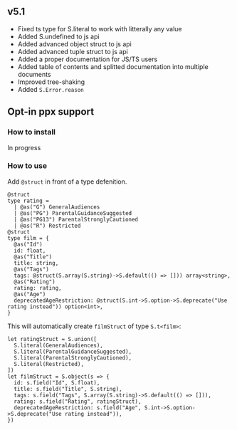 ## v5.1

- Fixed ts type for S.literal to work with litterally any value
- Added S.undefined to js api
- Added advanced object struct to js api
- Added advanced tuple struct to js api
- Added a proper documentation for JS/TS users
- Added table of contents and splitted documentation into multiple documents
- Improved tree-shaking
- Added `S.Error.reason`

## Opt-in ppx support

### How to install

In progress

### How to use

Add `@struct` in front of a type defenition.

```rescript
@struct
type rating =
  | @as("G") GeneralAudiences
  | @as("PG") ParentalGuidanceSuggested
  | @as("PG13") ParentalStronglyCautioned
  | @as("R") Restricted
@struct
type film = {
  @as("Id")
  id: float,
  @as("Title")
  title: string,
  @as("Tags")
  tags: @struct(S.array(S.string)->S.default(() => [])) array<string>,
  @as("Rating")
  rating: rating,
  @as("Age")
  deprecatedAgeRestriction: @struct(S.int->S.option->S.deprecate("Use rating instead")) option<int>,
}
```

This will automatically create `filmStruct` of type `S.t<film>`:

```rescript
let ratingStruct = S.union([
  S.literal(GeneralAudiences),
  S.literal(ParentalGuidanceSuggested),
  S.literal(ParentalStronglyCautioned),
  S.literal(Restricted),
])
let filmStruct = S.object(s => {
  id: s.field("Id", S.float),
  title: s.field("Title", S.string),
  tags: s.field("Tags", S.array(S.string)->S.default(() => [])),
  rating: s.field("Rating", ratingStruct),
  deprecatedAgeRestriction: s.field("Age", S.int->S.option->S.deprecate("Use rating instead")),
})
```

